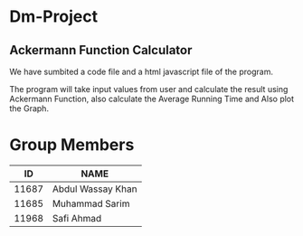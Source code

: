 # Dm-Project
## Ackermann Function Calculator

We have sumbited a code file and a html javascript file of the program.

The program will take input values from user and calculate the result using Ackermann Function, also calculate the Average Running Time and Also plot the Graph.
# Group Members
| ID    | NAME               |
| ----- | ------------       |
| 11687 | Abdul Wassay Khan  |
| 11685 | Muhammad Sarim     |
| 11968 | Safi Ahmad         |
    
